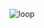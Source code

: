 
![loop](https://github.com/SeniorAcademy/JavaScript/assets/151378391/f3bbc74a-56a6-4545-a81a-092c4feb870f)
